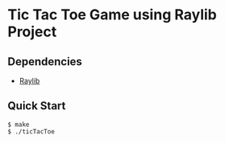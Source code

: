 # Tic Tac Toe Game using Raylib Project

## Dependencies

- [Raylib](https://www.raylib.com/)

## Quick Start

``` 
$ make
$ ./ticTacToe
```
